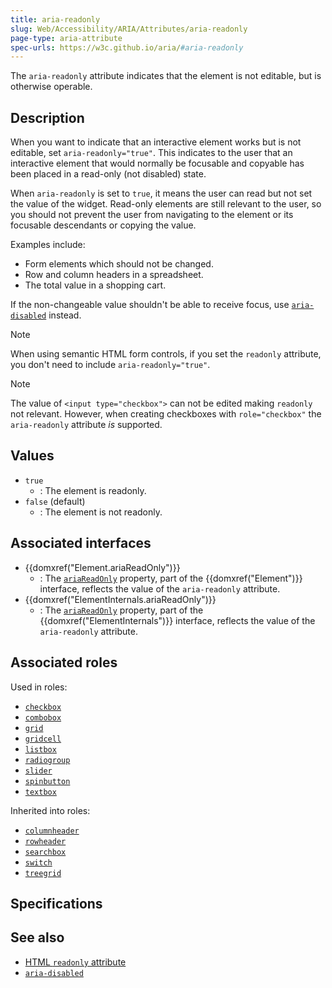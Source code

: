 ```yaml
---
title: aria-readonly
slug: Web/Accessibility/ARIA/Attributes/aria-readonly
page-type: aria-attribute
spec-urls: https://w3c.github.io/aria/#aria-readonly
---
```




The `aria-readonly` attribute indicates that the element is not editable, but is otherwise operable.

## Description

When you want to indicate that an interactive element works but is not editable, set `aria-readonly="true"`. This indicates to the user that an interactive element that would normally be focusable and copyable has been placed in a read-only (not disabled) state.

When `aria-readonly` is set to `true`, it means the user can read but not set the value of the widget. Read-only elements are still relevant to the user, so you should not prevent the user from navigating to the element or its focusable descendants or copying the value.

Examples include:

- Form elements which should not be changed.
- Row and column headers in a spreadsheet.
- The total value in a shopping cart.

If the non-changeable value shouldn't be able to receive focus, use [`aria-disabled`](ibility/ARIA/Attributes/aria-disabled) instead.

> [!NOTE]
> When using semantic HTML form controls, if you set the `readonly` attribute, you don't need to include `aria-readonly="true"`.

> [!NOTE]
> The value of `<input type="checkbox">` can not be edited making `readonly` not relevant. However, when creating checkboxes with `role="checkbox"` the `aria-readonly` attribute _is_ supported.

## Values

- `true`
  - : The element is readonly.
- `false` (default)
  - : The element is not readonly.

## Associated interfaces

- {{domxref("Element.ariaReadOnly")}}
  - : The [`ariaReadOnly`](ement/ariaReadOnly) property, part of the {{domxref("Element")}} interface, reflects the value of the `aria-readonly` attribute.
- {{domxref("ElementInternals.ariaReadOnly")}}
  - : The [`ariaReadOnly`](ementInternals/ariaReadOnly) property, part of the {{domxref("ElementInternals")}} interface, reflects the value of the `aria-readonly` attribute.

## Associated roles

Used in roles:

- [`checkbox`](ibility/ARIA/Roles/checkbox_role)
- [`combobox`](ibility/ARIA/Roles/combobox_role)
- [`grid`](ibility/ARIA/Roles/grid_role)
- [`gridcell`](ibility/ARIA/Roles/gridcell_role)
- [`listbox`](ibility/ARIA/Roles/listbox_role)
- [`radiogroup`](ibility/ARIA/Roles/radiogroup_role)
- [`slider`](ibility/ARIA/Roles/slider_role)
- [`spinbutton`](ibility/ARIA/Roles/spinbutton_role)
- [`textbox`](ibility/ARIA/Roles/textbox_role)

Inherited into roles:

- [`columnheader`](ibility/ARIA/Roles/columnheader_role)
- [`rowheader`](ibility/ARIA/Roles/rowheader_role)
- [`searchbox`](ibility/ARIA/Roles/searchbox_role)
- [`switch`](ibility/ARIA/Roles/switch_role)
- [`treegrid`](ibility/ARIA/Roles/treegrid_role)

## Specifications



## See also

- [HTML `readonly` attribute](ttributes/readonly)
- [`aria-disabled`](ibility/ARIA/Attributes/aria-disabled)
